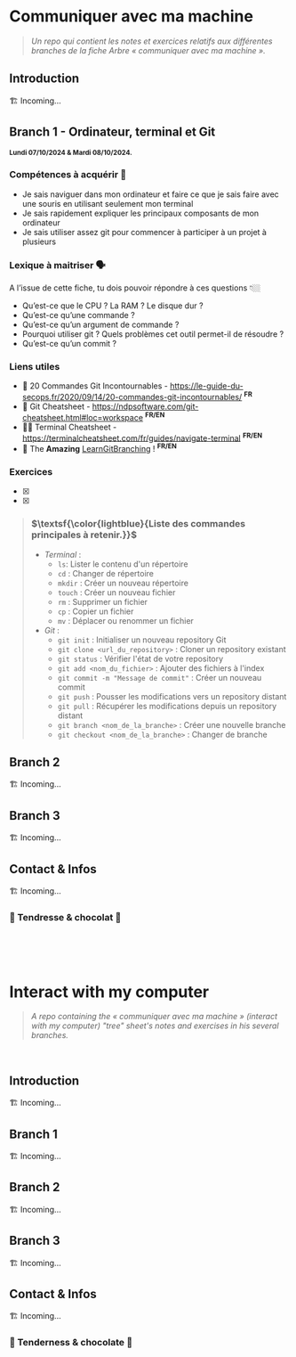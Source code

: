 # Communiquer avec ma machine
<a name="FR"></a>
> _Un repo qui contient les notes et exercices relatifs aux différentes branches de la fiche Arbre « communiquer avec ma machine »._

## Introduction
<a name="IntroFR"></a>
:building_construction: Incoming...
<br>

## Branch 1 - Ordinateur, terminal et Git
<a name="B1FR"></a>
<sup>**Lundi 07/10/2024 & Mardi 08/10/2024.**</sup>

### Compétences à acquérir 🎯
 - Je sais naviguer dans mon ordinateur et faire ce que je sais faire avec une souris en utilisant seulement mon terminal
 - Je sais rapidement expliquer les principaux composants de mon ordinateur
 - Je sais utiliser assez git pour commencer à participer à un projet à plusieurs
### Lexique à maitriser 🗣️
 A l’issue de cette fiche, tu dois pouvoir répondre à ces questions 👇🏼 
 - Qu’est-ce que le CPU ? La RAM ? Le disque dur ?
 - Qu’est-ce qu’une commande ?
 - Qu’est-ce qu’un argument de commande ?
 - Pourquoi utiliser git ? Quels problèmes cet outil permet-il de résoudre ?
 - Qu’est-ce qu’un commit ?
### Liens utiles
  - 📖 20 Commandes Git Incontournables - https://le-guide-du-secops.fr/2020/09/14/20-commandes-git-incontournables/ <sup>**FR**</sup> 
  - 🌳 Git Cheatsheet - https://ndpsoftware.com/git-cheatsheet.html#loc=workspace <sup>**FR/EN**</sup>
  - 👨‍💻 Terminal Cheatsheet - https://terminalcheatsheet.com/fr/guides/navigate-terminal <sup>**FR/EN**</sup>
  - 🌿 The **Amazing** [LearnGitBranching](https://learngitbranching.js.org/?locale=fr_FR) ! <sup>**FR/EN**</sup>
### Exercices
- [x]
- [x]

> ### **$\textsf{\color{lightblue}{Liste des commandes principales à retenir.}}$**
> - _Terminal_ :
>    - `ls`: Lister le contenu d'un répertoire
>    - `cd` : Changer de répertoire
>    - `mkdir` : Créer un nouveau répertoire
>    - `touch` : Créer un nouveau fichier
>    - `rm` : Supprimer un fichier
>    - `cp` : Copier un fichier
>    - `mv` : Déplacer ou renommer un fichier <br>
> - _Git_ :
>    - `git init` : Initialiser un nouveau repository Git
>    - `git clone <url_du_repository>` : Cloner un repository existant
>    - `git status` : Vérifier l'état de votre repository
>    - `git add <nom_du_fichier>` : Ajouter des fichiers à l'index
>    - `git commit -m "Message de commit"` : Créer un nouveau commit
>    - `git push` : Pousser les modifications vers un repository distant
>    - `git pull` : Récupérer les modifications depuis un repository distant
>    - `git branch <nom_de_la_branche>` : Créer une nouvelle branche
>    - `git checkout <nom_de_la_branche>` : Changer de branche


## Branch 2
<a name="B2FR"></a>
:building_construction: Incoming...
<br>

## Branch 3
<a name="B3FR"></a>
:building_construction: Incoming...
<br>

## Contact & Infos
<a name="ContactFR"></a>
:building_construction: Incoming...
<br>

### 🫶 Tendresse & chocolat 🫶
<br><br><br>



# Interact with my computer
<a name="EN"></a>
> _A repo containing the « communiquer avec ma machine » (interact with my computer) "tree" sheet's notes and exercises in his several branches._
<br>

## Introduction
<a name="IntroEN"></a>
:building_construction: Incoming...
<br>

## Branch 1
<a name="B1EN"></a>
:building_construction: Incoming...
<br>

## Branch 2
<a name="B2EN"></a>
:building_construction: Incoming...
<br>

## Branch 3
<a name="B3EN"></a>
:building_construction: Incoming...
<br>

## Contact & Infos
<a name="ContactEN"></a>
:building_construction: Incoming...
<br>

### 🫶 Tenderness & chocolate 🫶
